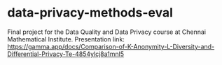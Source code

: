 # data-privacy-methods-eval
Final project for the Data Quality and Data Privacy course at Chennai Mathematical Institute.
Presentation link: https://gamma.app/docs/Comparison-of-K-Anonymity-L-Diversity-and-Differential-Privacy-Te-4854ylcj8a1mnl5